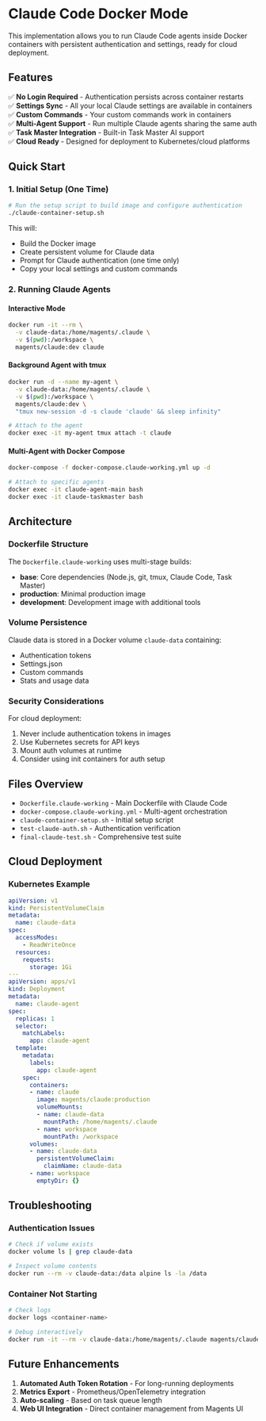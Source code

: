 # Claude Code Docker Mode

This implementation allows you to run Claude Code agents inside Docker containers with persistent authentication and settings, ready for cloud deployment.

## Features

✅ **No Login Required** - Authentication persists across container restarts  
✅ **Settings Sync** - All your local Claude settings are available in containers  
✅ **Custom Commands** - Your custom commands work in containers  
✅ **Multi-Agent Support** - Run multiple Claude agents sharing the same auth  
✅ **Task Master Integration** - Built-in Task Master AI support  
✅ **Cloud Ready** - Designed for deployment to Kubernetes/cloud platforms

## Quick Start

### 1. Initial Setup (One Time)

```bash
# Run the setup script to build image and configure authentication
./claude-container-setup.sh
```

This will:
- Build the Docker image
- Create persistent volume for Claude data
- Prompt for Claude authentication (one time only)
- Copy your local settings and custom commands

### 2. Running Claude Agents

#### Interactive Mode
```bash
docker run -it --rm \
  -v claude-data:/home/magents/.claude \
  -v $(pwd):/workspace \
  magents/claude:dev claude
```

#### Background Agent with tmux
```bash
docker run -d --name my-agent \
  -v claude-data:/home/magents/.claude \
  -v $(pwd):/workspace \
  magents/claude:dev \
  "tmux new-session -d -s claude 'claude' && sleep infinity"

# Attach to the agent
docker exec -it my-agent tmux attach -t claude
```

#### Multi-Agent with Docker Compose
```bash
docker-compose -f docker-compose.claude-working.yml up -d

# Attach to specific agents
docker exec -it claude-agent-main bash
docker exec -it claude-taskmaster bash
```

## Architecture

### Dockerfile Structure

The `Dockerfile.claude-working` uses multi-stage builds:

- **base**: Core dependencies (Node.js, git, tmux, Claude Code, Task Master)
- **production**: Minimal production image
- **development**: Development image with additional tools

### Volume Persistence

Claude data is stored in a Docker volume `claude-data` containing:
- Authentication tokens
- Settings.json
- Custom commands
- Stats and usage data

### Security Considerations

For cloud deployment:
1. Never include authentication tokens in images
2. Use Kubernetes secrets for API keys
3. Mount auth volumes at runtime
4. Consider using init containers for auth setup

## Files Overview

- `Dockerfile.claude-working` - Main Dockerfile with Claude Code
- `docker-compose.claude-working.yml` - Multi-agent orchestration
- `claude-container-setup.sh` - Initial setup script
- `test-claude-auth.sh` - Authentication verification
- `final-claude-test.sh` - Comprehensive test suite

## Cloud Deployment

### Kubernetes Example

```yaml
apiVersion: v1
kind: PersistentVolumeClaim
metadata:
  name: claude-data
spec:
  accessModes:
    - ReadWriteOnce
  resources:
    requests:
      storage: 1Gi
---
apiVersion: apps/v1
kind: Deployment
metadata:
  name: claude-agent
spec:
  replicas: 1
  selector:
    matchLabels:
      app: claude-agent
  template:
    metadata:
      labels:
        app: claude-agent
    spec:
      containers:
      - name: claude
        image: magents/claude:production
        volumeMounts:
        - name: claude-data
          mountPath: /home/magents/.claude
        - name: workspace
          mountPath: /workspace
      volumes:
      - name: claude-data
        persistentVolumeClaim:
          claimName: claude-data
      - name: workspace
        emptyDir: {}
```

## Troubleshooting

### Authentication Issues
```bash
# Check if volume exists
docker volume ls | grep claude-data

# Inspect volume contents
docker run --rm -v claude-data:/data alpine ls -la /data
```

### Container Not Starting
```bash
# Check logs
docker logs <container-name>

# Debug interactively
docker run -it --rm -v claude-data:/home/magents/.claude magents/claude:dev bash
```

## Future Enhancements

1. **Automated Auth Token Rotation** - For long-running deployments
2. **Metrics Export** - Prometheus/OpenTelemetry integration
3. **Auto-scaling** - Based on task queue length
4. **Web UI Integration** - Direct container management from Magents UI
